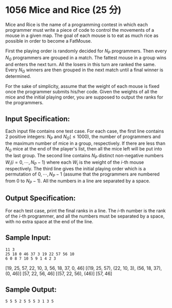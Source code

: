 # 1056 Mice and Rice (25 分)

Mice and Rice is the name of a programming contest in which each programmer must write a piece of code to control the movements of a mouse in a given map. The goal of each mouse is to eat as much rice as possible in order to become a FatMouse.

First the playing order is randomly decided for $N_P$ programmers. Then every $N_G$ programmers are grouped in a match. The fattest mouse in a group wins and enters the next turn. All the losers in this turn are ranked the same. Every $N_G$​​ winners are then grouped in the next match until a final winner is determined.

For the sake of simplicity, assume that the weight of each mouse is fixed once the programmer submits his/her code. Given the weights of all the mice and the initial playing order, you are supposed to output the ranks for the programmers.

## Input Specification:
Each input file contains one test case. For each case, the first line contains 2 positive integers: $N_P$ and $N_G (≤ 1000)$, the number of programmers and the maximum number of mice in a group, respectively. If there are less than $N_G$ mice at the end of the player's list, then all the mice left will be put into the last group. The second line contains $N_P$ distinct non-negative numbers $W_i (i = 0, \cdots, N_P - 1)$ where each $W_i$ is the weight of the $i$-th mouse respectively. The third line gives the initial playing order which is a permutation of $0, \cdots, N_P - 1$ (assume that the programmers are numbered from 0 to $N_P - 1$). All the numbers in a line are separated by a space.

## Output Specification:
For each test case, print the final ranks in a line. The $i$-th number is the rank of the $i$-th programmer, and all the numbers must be separated by a space, with no extra space at the end of the line.

## Sample Input:
```
11 3
25 18 0 46 37 3 19 22 57 56 10
6 0 8 7 10 5 9 1 4 2 3
```
[19, 25, 57, 22, 10, 3, 56, 18, 37, 0, 46]
[(19, 25, 57), (22, 10, 3), (56, 18, 37), (0, 46)]
[57, 22, 56, 46]
[(57, 22, 56), (46)]
[57, 46]


## Sample Output:
```
5 5 5 2 5 5 5 3 1 3 5
```

